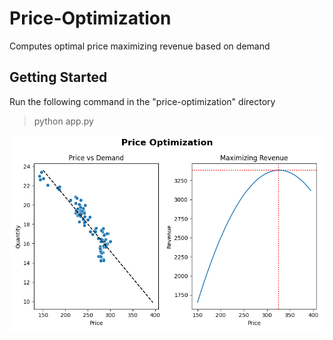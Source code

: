 # **Price-Optimization**
Computes optimal price maximizing revenue based on demand

## Getting Started
Run the following command in the "price-optimization" directory

>
> python app.py
>

![plot](./assets/Price_optimization.png)

